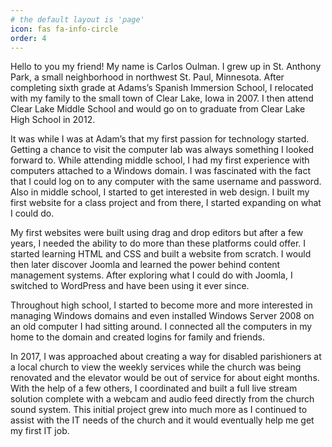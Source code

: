 ```yaml
---
# the default layout is 'page'
icon: fas fa-info-circle
order: 4
---
```


Hello to you my friend! My name is Carlos Oulman. I grew up in St. Anthony Park, a small neighborhood in northwest St. Paul, Minnesota. After completing sixth grade at Adams’s Spanish Immersion School, I relocated with my family to the small town of Clear Lake, Iowa in 2007. I then attend Clear Lake Middle School and would go on to graduate from Clear Lake High School in 2012.

It was while I was at Adam’s that my first passion for technology started. Getting a chance to visit the computer lab was always something I looked forward to. While attending middle school, I had my first experience with computers attached to a Windows domain. I was fascinated with the fact that I could log on to any computer with the same username and password. Also in middle school, I started to get interested in web design. I built my first website for a class project and from there, I started expanding on what I could do.

My first websites were built using drag and drop editors but after a few years, I needed the ability to do more than these platforms could offer. I started learning HTML and CSS and built a website from scratch. I would then later discover Joomla and learned the power behind content management systems. After exploring what I could do with Joomla, I switched to WordPress and have been using it ever since.

Throughout high school, I started to become more and more interested in managing Windows domains and even installed Windows Server 2008 on an old computer I had sitting around. I connected all the computers in my home to the domain and created logins for family and friends.

In 2017, I was approached about creating a way for disabled parishioners at a local church to view the weekly services while the church was being renovated and the elevator would be out of service for about eight months. With the help of a few others, I coordinated and built a full live stream solution complete with a webcam and audio feed directly from the church sound system. This initial project grew into much more as I continued to assist with the IT needs of the church and it would eventually help me get my first IT job.

